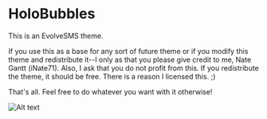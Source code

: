 HoloBubbles
===========

This is an EvolveSMS theme.

If you use this as a base for any sort of future theme or if you modify this theme and redistribute it--I only as that you please give credit to me, Nate Gantt (iNate71). Also, I ask that you do not profit from this. If you redistribute the theme, it should be free. There is a reason I licensed this. ;)

That's all. Feel free to do whatever you want with it otherwise!

![Alt text](http://i.imgur.com/UD6eezul.png "screenshot")
